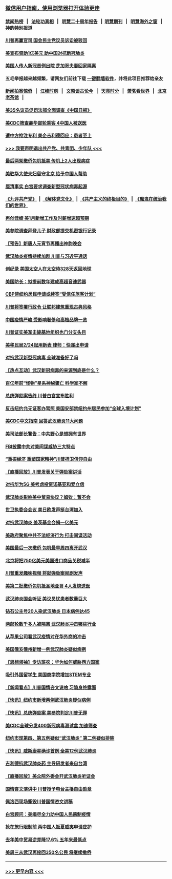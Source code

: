 ### [微信用户指南，使用浏览器打开体验更佳](https://github.com/gfw-breaker/banned-news1/blob/master/indexes/wechat-guide.md?t=0)
#### [禁闻热榜](热点新闻.md?t=0)  &nbsp;&nbsp;|&nbsp;&nbsp; [法轮功真相](https://github.com/gfw-breaker/truth/blob/master/README.md?t=0) &nbsp;&nbsp;|&nbsp;&nbsp; [明慧二十周年报告](https://github.com/gfw-breaker/mh-reports/blob/master/README.md?t=0) &nbsp;&nbsp;|&nbsp;&nbsp;[明慧期刊](https://github.com/gfw-breaker/mh-qikan) &nbsp;&nbsp;|&nbsp;&nbsp; [明慧海外之窗](https://github.com/gfw-breaker/mh-news/blob/master/README.md?t=0) &nbsp;&nbsp;|&nbsp;&nbsp; [神韵特别报道](https://github.com/gfw-breaker/mh-news/blob/master/shenyun.md?t=0)
#### [川普再赢官司 国会民主党议员诉讼被驳回](../pages/nsc412/n11852287.md?t=02080633) 
#### [美宣布资助1亿美元 助中国对抗新冠肺炎](../pages/nsc412/n11852531.md?t=02080633) 
#### [美国人传人新冠首例出院 芝加哥夫妻回家隔离](../pages/nsc412/n11852452.md?t=02080633) 
#### 五毛举报越来越频繁，请网友们前往下载 [一键翻墙软件](https://github.com/gfw-breaker/ssr-accounts)，并将此项目推荐给亲友
#### [新闻拍案惊奇](https://github.com/gfw-breaker/banned-news1/blob/master/pages/link4.md) &nbsp;&nbsp;|&nbsp;&nbsp; [江峰时刻](https://github.com/gfw-breaker/banned-news1/blob/master/pages/link4.md) &nbsp;&nbsp;|&nbsp;&nbsp; [文昭谈古论今](https://github.com/gfw-breaker/banned-news1/blob/master/pages/link4.md) &nbsp;&nbsp;|&nbsp;&nbsp; [天亮时分](https://github.com/gfw-breaker/banned-news1/blob/master/pages/link4.md) &nbsp;&nbsp;|&nbsp;&nbsp; [萧茗看世界](https://github.com/gfw-breaker/banned-news1/blob/master/pages/link4.md) &nbsp;&nbsp;|&nbsp;&nbsp; [北京老茶馆](https://github.com/gfw-breaker/banned-news1/blob/master/pages/link4.md) &nbsp;&nbsp;|&nbsp;&nbsp; 
#### [美35名议员促司法部全面调查《中国日报》](../pages/nsc412/n11852435.md?t=02080633) 
#### [美CDC筛查豪华邮轮乘客 4中国人被送医](../pages/nsc412/n11852085.md?t=02080633) 
#### [遭中方抢注专利 美企吉利德回应：患者至上](../pages/nsc412/n11852037.md?t=02080633) 
#### [>>> 我要声明退出共产党、共青团、少年队 <<<](https://github.com/begood0513/goodnews/blob/master/quit/letter.md) 
#### [最后两架撤侨包机抵美 传机上2人出现病症](../pages/nsc412/n11852173.md?t=02080633) 
#### [美驻华大使夫妇留守北京 给予中国人帮助](../pages/nsc412/n11852165.md?t=02080633) 
#### [厘清事实 白宫要求调查新型冠状病毒起源](../pages/nsc412/n11852106.md?t=02080633) 
#### [《九评共产党》](https://github.com/begood0513/9ping.md/blob/master/README.md) &nbsp;|&nbsp; [《解体党文化》](../../../../jtdwh.md/blob/master/README.md)  &nbsp;|&nbsp; [《共产主义的终极目的》](../../../../gczydzjmd.md/blob/master/README.md) &nbsp;|&nbsp; [《魔鬼在统治我们的世界》](../../../../mgztzwmdsj.md/blob/master/README.md) 
#### [再创佳绩 美1月新增工作及时薪增速超预期](../pages/nsc412/n11852174.md?t=02080633) 
#### [美参院调查拜登儿子 财政部提交机密银行记录](../pages/nsc412/n11851808.md?t=02080633) 
#### [【预告】新唐人元宵节再播出神韵晚会](../pages/nsc412/n11843192.md?t=02080633) 
#### [武汉肺炎疫情持续加剧 川普与习近平通话](../pages/nsc412/n11851613.md?t=02080633) 
#### [创纪录 美国太空人在太空待328天返回地球](../pages/nsc412/n11851266.md?t=02080633) 
#### [美国防长：拟提前数年建成高超音速武器](../pages/nsc412/n11850959.md?t=02080633) 
#### [CBP禁纽约居民申请或续签“受信任旅客计划”](../pages/nsc412/n11850857.md?t=02080633) 
#### [川普将签署行政令 让联邦建筑重现古典风格](../pages/nsc412/n11850654.md?t=02080633) 
#### [中国疫情严峻 受影响奢侈和高档品牌一览](../pages/nsc412/n11850319.md?t=02080633) 
#### [川普证实美军击毙基地组织也门分支头目](../pages/nsc412/n11850383.md?t=02080633) 
#### [美移民局2/24起用新表 律师：快递出申请](../pages/nsc412/n11848220.md?t=02080633) 
#### [对抗武汉新型冠病毒 全球准备好了吗](../pages/nsc412/n11850142.md?t=02080633) 
#### [【热点互动】武汉新冠病毒的来源到底是什么？](../pages/nsc412/n11849749.md?t=02080633) 
#### [百亿年前“怪物”星系神秘骤亡 科学家不解](../pages/nsc412/n11849863.md?t=02080633) 
#### [总统弹劾案告终 川普白宫宣布胜利](../pages/nsc412/n11849985.md?t=02080633) 
#### [反击纽约允无证客办驾照  美国安部禁纽约州居民参加“全球入境计划”](../pages/nsc412/n11849828.md?t=02080633) 
#### [美CDC中文指南 回答武汉肺炎11大问题](../pages/nsc412/n11849703.md?t=02080633) 
#### [美司法部长警告：中共野心是想拥有世界](../pages/nsc412/n11849769.md?t=02080633) 
#### [FBI披露中共对美间谍威胁三大特点](../pages/nsc412/n11849700.md?t=02080633) 
#### [“重振经济 重塑国家精神”川普捍卫信仰自由](../pages/nsc412/n11849641.md?t=02080633) 
#### [【直播回放】川普发表关于弹劾案讲话](../pages/nsc412/n11849472.md?t=02080633) 
#### [对抗华为5G 美考虑投资诺基亚和爱立信](../pages/nsc412/n11849510.md?t=02080633) 
#### [武汉肺炎影响美中贸易协议？姆钦：暂不会](../pages/nsc412/n11849497.md?t=02080633) 
#### [世卫执委会会议 美日欧发声挺台湾加入](../pages/nsc412/n11849433.md?t=02080633) 
#### [对抗武汉肺炎 盖茨基金会捐一亿美元](../pages/nsc412/n11848953.md?t=02080633) 
#### [美政府聚焦中共不法经济行为 打击间谍活动](../pages/nsc412/n11849322.md?t=02080633) 
#### [美国最后一次撤侨 包机最早周四离开武汉](../pages/nsc412/n11849395.md?t=02080633) 
#### [北京将把750亿美元美国进口商品关税减半](../pages/nsc412/n11848896.md?t=02080633) 
#### [川普重发趣味视频 将就弹劾案闹剧发声](../pages/nsc412/n11848715.md?t=02080633) 
#### [美第二批撤侨包机抵圣地亚哥 4人发烧送医](../pages/nsc412/n11847923.md?t=02080633) 
#### [武汉肺炎国会听证 美议员忧患者数量巨大](../pages/nsc412/n11844851.md?t=02080633) 
#### [钻石公主号20人染武汉肺炎 日本病例达45](../pages/nsc412/n11847823.md?t=02080633) 
#### [两邮轮数千多人被隔离 武汉肺炎冲击哪些行业](../pages/nsc412/n11847456.md?t=02080633) 
#### [从苹果公司看武汉疫情对在华外商的冲击](../pages/nsc412/n11847586.md?t=02080633) 
#### [美国俄亥俄州新增一例武汉肺炎疑似病例](../pages/nsc412/n11847714.md?t=02080633) 
#### [【思想领袖】专访班农：华为如何威胁西方国家](../pages/nsc412/n11847306.md?t=02080633) 
#### [吸引外国留学生 美国商学院增加STEM专业](../pages/nsc412/n11847417.md?t=02080633) 
#### [【新闻看点】川普国情咨文说啥 习隐身终露面](../pages/nsc412/n11847016.md?t=02080633) 
#### [【快讯】纽约市新增两例武汉肺炎疑似病例](../pages/nsc412/n11847250.md?t=02080633) 
#### [【快讯】总统弹劾案 美参院判定川普无罪](../pages/nsc412/n11847316.md?t=02080633) 
#### [美CDC全球分发400新冠病毒测试盒 加速筛查](../pages/nsc412/n11847260.md?t=02080633) 
#### [纽约市现第四、第五例疑似“武汉肺炎”   第二例疑似排除](../pages/nsc412/n11847332.md?t=02080633) 
#### [【快讯】威斯康星确诊首例 全美12例武汉肺炎](../pages/nsc412/n11847162.md?t=02080633) 
#### [吉利德抗武汉肺炎药 主导研发者来自台湾](../pages/nsc412/n11847064.md?t=02080633) 
#### [【直播回放】美众院外委会开武汉肺炎听证会](../pages/nsc412/n11846727.md?t=02080633) 
#### [国情咨文演讲中 川普授予电台主播自由勋章](../pages/nsc412/n11846815.md?t=02080633) 
#### [佩洛西现场撕毁川普国情咨文讲稿](../pages/nsc412/n11846724.md?t=02080633) 
#### [白宫顾问：美竭尽全力助中国人民遏制疫情](../pages/nsc412/n11846756.md?t=02080633) 
#### [抢在旅行限制前 两中国人抵夏威夷申请庇护](../pages/nsc412/n11846866.md?t=02080633) 
#### [去年美中贸易逆差降17.6% 五年来最低点](../pages/nsc412/n11846755.md?t=02080633) 
#### [美周三从武汉再接回350名公民 将继续撤侨](../pages/nsc412/n11846705.md?t=02080633) 

----
#### [ >>> 更早内容 <<< ](../indexes/nsc412-earlier.md)
